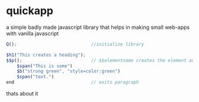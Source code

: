 # quickapp

a simple badly made javascript library that helps in making small web-apps with vanilla javascript

```js
Q();                            //initialize library

$h1("This creates a heading");
$$p();                          // $$elementname creates the element and goes inside it
    $span("This is some")
    $b("strong green", "style=color:green")
    $span("text.")
end                             // exits paragraph
```

thats about it